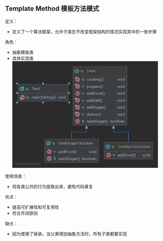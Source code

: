 ## Template Method 模板方法模式

定义：
- 定义了一个算法框架，允许子类在不改变框架结构的情况实现其中的一些步骤

角色：
- 抽象模板类
- 具体实现类
![uml类图](java/uml.png)

使用场景：
- 将各类公共的行为提取出来，避免代码重复

优点：
- 提高可扩展性和可复用性
- 符合开闭原则

缺点：
- 因为使用了继承，当父类增加抽象方法时，所有子类都要实现